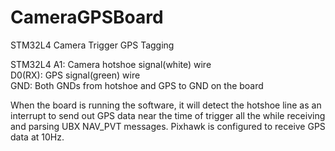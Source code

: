 # CameraGPSBoard
STM32L4 Camera Trigger GPS Tagging

STM32L4 A1: Camera hotshoe signal(white) wire <br />
    D0(RX): GPS signal(green) wire <br />
       GND: Both GNDs from hotshoe and GPS to GND on the board

When the board is running the software, it will detect the hotshoe line as an interrupt to send out GPS data near the time of trigger all the while receiving and parsing UBX NAV_PVT messages. Pixhawk is configured to receive GPS data at 10Hz.
